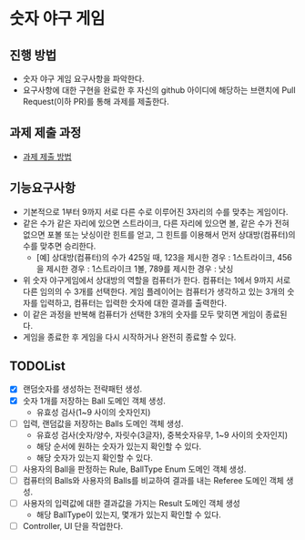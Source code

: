# 숫자 야구 게임
## 진행 방법
* 숫자 야구 게임 요구사항을 파악한다.
* 요구사항에 대한 구현을 완료한 후 자신의 github 아이디에 해당하는 브랜치에 Pull Request(이하 PR)를 통해 과제를 제출한다.

## 과제 제출 과정
* [과제 제출 방법](https://github.com/next-step/nextstep-docs/tree/master/precourse)

## 기능요구사항
* 기본적으로 1부터 9까지 서로 다른 수로 이루어진 3자리의 수를 맞추는 게임이다.
* 같은 수가 같은 자리에 있으면 스트라이크, 다른 자리에 있으면 볼, 같은 수가 전혀 없으면 포볼 또는 낫싱이란 힌트를 얻고, 그 힌트를 이용해서 먼저 상대방(컴퓨터)의 수를 맞추면 승리한다.
  * [예] 상대방(컴퓨터)의 수가 425일 때, 123을 제시한 경우 : 1스트라이크, 456을 제시한 경우 : 1스트라이크 1볼, 789를 제시한 경우 : 낫싱
* 위 숫자 야구게임에서 상대방의 역할을 컴퓨터가 한다. 컴퓨터는 1에서 9까지 서로 다른 임의의 수 3개를 선택한다. 게임 플레이어는 컴퓨터가 생각하고 있는 3개의 숫자를 입력하고, 컴퓨터는 입력한 숫자에 대한 결과를 출력한다.
* 이 같은 과정을 반복해 컴퓨터가 선택한 3개의 숫자를 모두 맞히면 게임이 종료된다.
* 게임을 종료한 후 게임을 다시 시작하거나 완전히 종료할 수 있다.

## TODOList
* [X] 랜덤숫자를 생성하는 전략패턴 생성.
* [X] 숫자 1개를 저장하는 Ball 도메인 객체 생성.
  * 유효성 검사(1~9 사이의 숫자인지)
* [ ] 입력, 랜덤값을 저장하는 Balls 도메인 객체 생성.
  * 유효성 검사(숫자/양수, 자릿수(3글자), 중복숫자유무, 1~9 사이의 숫자인지)
  * 해당 순서에 원하는 숫자가 있는지 확인할 수 있다.
  * 해당 숫자가 있는지 확인할 수 있다.
* [ ] 사용자의 Ball을 판정하는 Rule, BallType Enum 도메인 객체 생성.
* [ ] 컴퓨터의 Balls와 사용자의 Balls를 비교하여 결과를 내는 Referee 도메인 객체 생성.
* [ ] 사용자의 입력값에 대한 결과값을 가지는 Result 도메인 객체 생성
  * 해당 BallType이 있는지, 몇개가 있는지 확인할 수 있다.
* [ ] Controller, UI 단을 작업한다.
